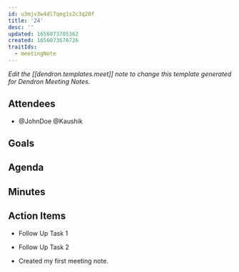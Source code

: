 ```yaml
---
id: u3mjv3w4dl7qeg1s2c3q20f
title: '24'
desc: ''
updated: 1656073705362
created: 1656073676726
traitIds:
  - meetingNote
---
```

_Edit the [[dendron.templates.meet]] note to change this template generated for Dendron Meeting Notes._

## Attendees
<!-- Meeting attendees. If you prefix users with an '@', you can then optionally click Ctrl+Enter to create a note for that user. -->

- @JohnDoe @Kaushik

## Goals
<!-- Main objectives of the meeting -->

## Agenda
<!-- Agenda to be covered in the meeting -->

## Minutes
<!-- Notes of discussion occurring during the meeting -->

## Action Items
<!-- You can add any follow up items here. If they require more detail, you can use `Create Task Note` to create each follow up item as a separate note. -->

- Follow Up Task 1
- Follow Up Task 2

- Created my first meeting note.
  